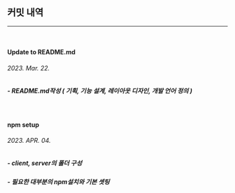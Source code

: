 ## 커밋 내역

---

<br>

#### Update to README.md

###### 2023. Mar. 22.

##### - README.md작성 ( 기획, 기능 설계, 레이아웃 디자인, 개발 언어 정의 )

<br>

#### npm setup

###### 2023. APR. 04.

##### - client, server의 폴더 구성

##### - 필요한 대부분의 npm설치와 기본 셋팅
